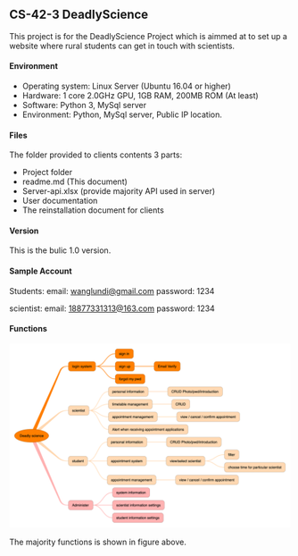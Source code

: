 ## CS-42-3 DeadlyScience

This project is for the DeadlyScience Project which is aimmed at to set up a website where rural students can get in touch with scientists. 

#### Environment

- Operating system: Linux Server (Ubuntu 16.04 or higher)
- Hardware: 1 core 2.0GHz GPU, 1GB RAM, 200MB ROM (At least)
- Software: Python 3, MySql server
- Environment: Python, MySql server, Public IP location.

#### Files

The folder provided to clients contents 3 parts:

- Project folder
- readme.md     (This document)
- Server-api.xlsx     (provide majority API used in server)
- User documentation
- The reinstallation document for clients

#### Version

This is the bulic 1.0 version. 

#### Sample Account

Students: email: wanglundi@gmail.com  password: 1234

scientist: email: 18877331313@163.com  password: 1234

#### Functions

<img src="./Captone CS42 structure.png" alt="Captone CS42 structure" style="zoom:67%;" />

The majority functions is shown in figure above.